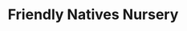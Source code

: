 ---
title: "Friendly Natives Nursery"
url: /fredericksburg/friendly-natives-nursery/
shop: garden centre
---